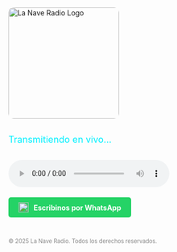 <!DOCTYPE html>
<html lang="es">
<head>
  <meta charset="UTF-8" />
  <meta name="viewport" content="width=device-width, initial-scale=1" />
  <title>La Nave Radio</title>
  <style>
    @import url('https://fonts.googleapis.com/css2?family=Orbitron:wght@400;700&display=swap');

    body {
      margin: 0;
      font-family: 'Orbitron', sans-serif;
      background-color: #000000;
      color: #00f0ff;
      display: flex;
      flex-direction: column;
      align-items: center;
      justify-content: center;
      text-align: center;
      height: 100vh;
      background-image: radial-gradient(#1a1a1a 1px, #000 1px);
      background-size: 40px 40px;
    }

    img.logo {
      width: 220px;
      margin-bottom: 20px;
      border-radius: 10px;
    }

    p {
      font-size: 1.3em;
      margin: 10px 0 30px;
      color: #00f0ff;
    }

    audio {
      width: 90%;
      max-width: 320px;
      border-radius: 5px;
    }

    a.whatsapp-button {
      margin-top: 20px;
      display: inline-flex;
      align-items: center;
      background-color: #25D366;
      color: #fff;
      padding: 10px 20px;
      border-radius: 5px;
      text-decoration: none;
      font-weight: bold;
      transition: background-color 0.3s ease;
    }

    a.whatsapp-button:hover {
      background-color: #1ebc59;
    }

    .whatsapp-button img {
      width: 20px;
      height: 20px;
      margin-right: 10px;
    }

    footer {
      margin-top: 40px;
      font-size: 0.8em;
      color: #888;
    }
  </style>
</head>
<body>
  <!-- Nueva portada -->
  <img src="https://iili.io/3mmHogI.jpg" alt="La Nave Radio Logo" class="logo" />
  
  <p>Transmitiendo en vivo...</p>

  <audio controls autoplay>
    <source src="https://stream.zeno.fm/utaaqemlboovv" type="audio/mpeg" />
    Tu navegador no soporta la transmisión de audio.
  </audio>

  <!-- Botón WhatsApp oficial -->
  <a href="https://wa.me/5493624878775" target="_blank" class="whatsapp-button">
    <img src="https://upload.wikimedia.org/wikipedia/commons/5/5e/WhatsApp_icon.png" alt="WhatsApp" />
    Escribinos por WhatsApp
  </a>

  <footer>
    &copy; 2025 La Nave Radio. Todos los derechos reservados.
  </footer>
</body>
</html>
